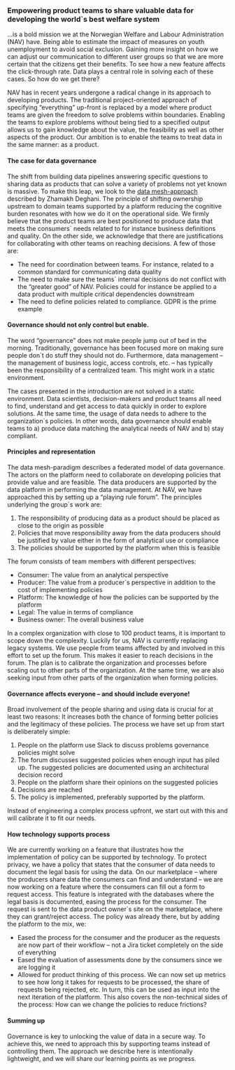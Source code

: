 ### Empowering product teams to share valuable data for developing the world`s best welfare system
…is a bold mission we at the Norwegian Welfare and Labour Administration (NAV) have.
Being able to estimate the impact of measures on youth unemployment to avoid social exclusion.
Gaining more insight on how we can adjust our communication to different user groups so that we are more certain that the citizens get their benefits.
To see how a new feature affects the click-through rate.
Data plays a central role in solving each of these cases.
So how do we get there?

NAV has in recent years undergone a radical change in its approach to developing products.
The traditional project-oriented approach of specifying “everything” up-front is replaced by a model where product teams are given the freedom to solve problems within boundaries.
Enabling the teams to explore problems without being tied to a specified output allows us to gain knowledge about the value, the feasibility as well as other aspects of the product.
Our ambition is to enable the teams to treat data in the same manner: as a product.

#### The case for data governance
The shift from building data pipelines answering specific questions to sharing data as products that can solve a variety of problems not yet known is massive.
To make this leap, we look to the [data mesh-approach](https://martinfowler.com/articles/data-mesh-principles.html) described by Zhamakh Deghani.
The principle of shifting ownership upstream to domain teams supported by a platform reducing the cognitive burden resonates with how we do it on the operational side.
We firmly believe that the product teams are best positioned to produce data that meets the consumers` needs related to for instance business definitions and quality.
On the other side, we acknowledge that there are justifications for collaborating with other teams on reaching decisions.
A few of those are:
-	The need for coordination between teams. For instance, related to a common standard for communicating data quality
-	The need to make sure the teams´ internal decisions do not conflict with the “greater good” of NAV. Policies could for instance be applied to a data product with multiple critical dependencies downstream
-	The need to define policies related to compliance. GDPR is the prime example

#### Governance should not only control but enable.
The word “governance” does not make people jump out of bed in the morning.
Traditionally, governance has been focused more on making sure people don`t do stuff they should not do.
Furthermore, data management – the management of business logic, access controls, etc. – has typically been the responsibility of a centralized team.
This might work in a static environment.

The cases presented in the introduction are not solved in a static environment.
Data scientists, decision-makers and product teams all need to find, understand and get access to data quickly in order to explore solutions.
At the same time, the usage of data needs to adhere to the organization`s policies.
In other words, data governance should enable teams to a) produce data matching the analytical needs of NAV and b) stay compliant.

#### Principles and representation
The data mesh-paradigm describes a federated model of data governance.
The actors on the platform need to collaborate on developing policies that provide value and are feasible.
The data producers are supported by the data platform in performing the data management.
At NAV, we have approached this by setting up a “playing rule forum”.
The principles underlying the group`s work are:
1.	The responsibility of producing data as a product should be placed as close to the origin as possible
2.	Policies that move responsibility away from the data producers should be justified by value either in the form of analytical use or compliance
3.	The policies should be supported by the platform when this is feasible

The forum consists of team members with different perspectives:
-	Consumer: The value from an analytical perspective
-	Producer: The value from a producer`s perspective in addition to the cost of implementing policies
-	Platform: The knowledge of how the policies can be supported by the platform
-	Legal: The value in terms of compliance
-	Business owner: The overall business value

In a complex organization with close to 100 product teams, it is important to scope down the complexity.
Luckily for us, NAV is currently replacing legacy systems.
We use people from teams affected by and involved in this effort to set up the forum.
This makes it easier to reach decisions in the forum.
The plan is to calibrate the organization and processes before scaling out to other parts of the organization.
At the same time, we are also seeking input from other parts of the organization when forming policies.

#### Governance affects everyone – and should include everyone!
Broad involvement of the people sharing and using data is crucial for at least two reasons:
It increases both the chance of forming better policies and the legitimacy of these policies.
The process we have set up from start is deliberately simple:
1.	People on the platform use Slack to discuss problems governance policies might solve
2.	The forum discusses suggested policies when enough input has piled up. The suggested policies are documented using an architectural decision record
3.	People on the platform share their opinions on the suggested policies
4.	Decisions are reached
5.	The policy is implemented, preferably supported by the platform.

Instead of engineering a complex process upfront, we start out with this and will calibrate it to fit our needs.

#### How technology supports process
We are currently working on a feature that illustrates how the implementation of policy can be supported by technology.
To protect privacy, we have a policy that states that the consumer of data needs to document the legal basis for using the data.
On our marketplace – where the producers share data the consumers can find and understand – we are now working on a feature where the consumers can fill out a form to request access.
This feature is integrated with the databases where the legal basis is documented, easing the process for the consumer.
The request is sent to the data product owner`s site on the marketplace, where they can grant/reject access.
The policy was already there, but by adding the platform to the mix, we:
-	Eased the process for the consumer and the producer as the requests are now part of their workflow – not a Jira ticket completely on the side of everything
-	Eased the evaluation of assessments done by the consumers since we are logging it
-	Allowed for product thinking of this process. We can now set up metrics to see how long it takes for requests to be processed, the share of requests being rejected, etc. In turn, this can be used as input into the next iteration of the platform. This also covers the non-technical sides of the process: How can we change the policies to reduce frictions?

#### Summing up
Governance is key to unlocking the value of data in a secure way.
To achieve this, we need to approach this by supporting teams instead of controlling them.
The approach we describe here is intentionally lightweight, and we will share our learning points as we progress. 
